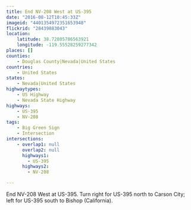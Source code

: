 ```yaml
---
title: End NV-208 West at US-395
date: "2016-08-12T10:45:33Z"
imageid: "4401354972351653948"
flickrid: "28439883043"
location:
    latitude: 38.72805786563921
    longitude: -119.55528259277342
places: []
counties:
    - Douglas County|Nevada|United States
countries:
    - United States
states:
    - Nevada|United States
highwaytypes:
    - US Highway
    - Nevada State Highway
highways:
    - US-395
    - NV-208
tags:
    - Big Green Sign
    - Intersection
intersections:
    - overlap1: null
      overlap2: null
      highways1:
        - US-395
      highways2:
        - NV-208

---
```

End NV-208 West at US-395.  Turn right for US-395 north to Carson City; left for US-395 south to Bishop (California).